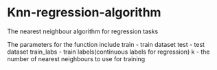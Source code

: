 # Knn-regression-algorithm
The nearest neighbour algorithm for regression tasks

The parameters for the function include
 train - train dataset
 test - test dataset
 train_labs - train labels(continuous labels for regression)
 k - the number of nearest neighbours to use for training
